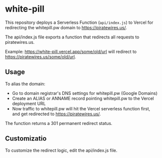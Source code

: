 # white-pill

This repository deploys a Serverless Function (`api/index.js`) to Vercel for redirecting the whitepill.pw domain to https://piratewires.us/.

The api/index.js file exports a function that redirects all requests to piratewires.us.

Example: https://white-pill.vercel.app/some/old/url will redirect to https://piratewires.us/some/old/url.

## Usage

To alias the domain:

- Go to domain registrar's DNS settings for whitepill.pw (Google Domains)
- Create an ALIAS or ANNAME record pointing whitepill.pw to the Vercel deployment URL
- Now traffic to whitepill.pw will hit the Vercel serverless function first, and get redirected to https://piratewires.us/.

The function returns a 301 permanent redirect status.

## Customizatio

To customize the redirect logic, edit the api/index.js file.
